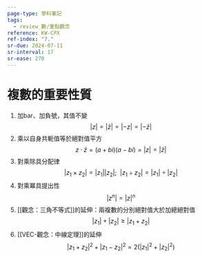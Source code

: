 ```yaml
---
page-type: 學科筆記
tags:
  - review_數/重點觀念
reference: KW-CPX
ref-index: "7."
sr-due: 2024-07-11
sr-interval: 17
sr-ease: 270
---
```

# 複數的重要性質
1. 加bar、加負號，其值不變
$$
|z| = |\bar{z}| = |-z| = |-\bar{z}|
$$
2. 乘以自身共軛值等於絕對值平方
$$
z\cdot \bar{z} = (a+bi)(a-bi) = |z| = |\bar{z}|
$$
3. 對乘除具分配律
$$
|z_{1} \times z_{2}| = |z_{1}||z_{2}|;\ \ |z_{1} \div z_{2}| = |z_{1}| \div |z_{2}|
$$
4. 對乘冪具提出性
$$
|z^{n}| = |z|^{n}
$$
5. [[觀念：三角不等式]]的延伸：兩複數的分別絕對值大於加總絕對值
$$
|z_{1}| + |z_{2}| \ge |z_{1} + z_{2}|
$$
6. [[VEC-觀念：中線定理]]的延伸
$$
|z_{1} + z_{2}|^{2} + |z_{1} - z_{2}|^{2} = 2(|z_{1}|^{2} + |z_{2}|^{2})
$$
